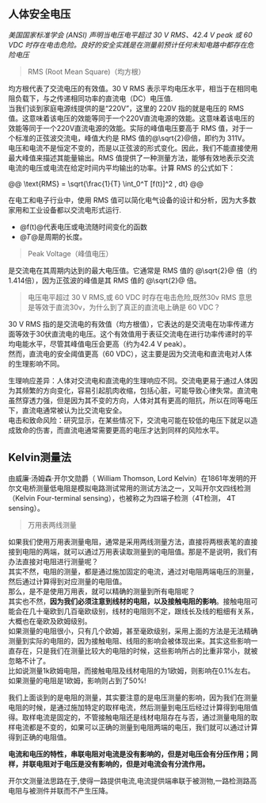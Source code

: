 
## 人体安全电压

*美国国家标准学会 (ANSI) 声明当电压电平超过 30 V RMS、42.4 V peak 或 60 VDC 时存在电击危险。良好的安全实践是在测量前预计任何未知电路中都存在危险电压*     

> RMS (Root Mean Square)（均方根）

均方根代表了交流电压的有效值。30 V RMS 表示平均电压水平，相当于在相同电阻负载下，与之传递相同功率的直流电（DC）电压值.   
当我们谈到家庭电源线提供的是“220V”，这里的 220V 指的就是电压的 RMS 值。这意味着该电压的效能等同于一个220V直流电源的效能。这意味着该电压的效能等同于一个220V直流电源的效能。实际的峰值电压要高于 RMS 值，对于一个标准的正弦波交流电，峰值大约是 RMS 值的@\sqrt{2}@倍，即约为 311V。  
电压和电流不是恒定不变的，而是以正弦波的形式变化。因此，我们不能直接使用最大峰值来描述其能量输出。RMS 值提供了一种测量方法，能够有效地表示交流电流的电压或电流在给定时间内平均输出的功率。计算 RMS 的公式如下：  

@@
\text{RMS} = \sqrt{\frac{1}{T} \int_0^T [f(t)]^2 \, dt}
@@

在电工和电子行业中，使用 RMS 值可以简化电气设备的设计和分析，因为大多数家用和工业设备都以交流电形式运行.  


* @f(t)@代表电压或电流随时间变化的函数
* @𝑇@是周期的长度。


> Peak Voltage（峰值电压）  

是交流电在其周期内达到的最大电压值。它通常是 RMS 值的 @\sqrt{2}@ 倍（约1.414倍），因为正弦波的峰值是其 RMS 值的 @\sqrt{2}@ 倍。  




> 电压电平超过 30 V RMS,或 60 VDC 时存在电击危险,既然30v RMS 意思是等效于直流30v，为什么到了真正的直流电上确是 60 VDC？

30 V RMS 指的是交流电的有效值（均方根值），它表达的是交流电在功率传递方面等效于30伏直流电的电压。这个有效值用于表征交流电在进行功率传递时的平均电能水平，尽管其峰值电压会更高（约为42.4 V peak）。  
然而，直流电的安全阈值更高（60 VDC），这主要是因为交流电和直流电对人体的生理影响不同。   

生理响应差异：人体对交流电和直流电的生理响应不同。交流电更易于通过人体因为其频繁的方向变化，容易引起肌肉收缩，包括心脏，可能导致心律失常。直流电虽然穿透力强，但是因为其不变的方向，人体对其有更高的阻抗，所以在同等电压下，直流电通常被认为比交流电安全。   
电击和致命风险：研究显示，在某些情况下，交流电可能在较低的电压下就足以造成致命的伤害，而直流电通常需要更高的电压才达到同样的风险水平。   



## Kelvin测量法  

由威廉·汤姆森·开尔文勋爵（ William Thomson, Lord Kelvin）在1861年发明的开尔文电桥测量低电阻是模拟电路测试常用的测试方法之一，又叫开尔文四线检测（Kelvin Four-terminal sensing），也被称之为四端子检测（4T检测， 4T sensing）。   

> 万用表两线测量    

如果我们使用万用表测量电阻，通常是采用两线测量方法，直接将两根表笔的直接接到电阻的两端，就可以通过万用表读取测量到的电阻值。那是不是说明，我们有办法直接对电阻进行测量呢？  
其实不然，电阻的测量，都是通过施加固定的电流，通过对电阻两端电压的测量，然后通过计算得到对应测量的电阻值。  
那么，是不是使用万用表，就可以精确的测量到所有电阻呢？  
其实也不然，**因为我们必须注意到线材的电阻，以及接触电阻的影响**。接触电阻可能会在几十毫欧到几百毫欧级别，线材的电阻则不定，跟线长及线的粗细有关系，大概也在毫欧及欧姆级别。  
如果测量的电阻很小，只有几个欧姆，甚至毫欧级别，采用上面的方法是无法精确测量到实际的电阻的，因为接触电阻、线阻的影响会被体现出来。其实这些影响一直存在，只是我们在测量比较大的电阻的时候，这些影响所占的比重非常小，就被忽略不计了。  
比如说测量1k欧姆电阻，而接触电阻及线材电阻的为1欧姆，则影响在0.1%左右。如果测量的电阻是1欧姆，影响则占到了50%!  

我们上面谈到的是电阻的测量，其实要注意的是电压测量的影响，因为我们在测量电阻的时候，是通过施加特定的取样电流，然后测量到电压后经过计算得到电阻值得。取样电流是固定的，不管接触电阻还是线材电阻存在与否，通过测量电阻的取样电流都是不变的，如果可以正确的测量到电阻两端的电压，我们就可以通过计算得到正确的电阻值。    

**电流和电压的特性，串联电阻对电流是没有影响的，但是对电压会有分压作用；同样，并联电阻对于电压是没有影响的，但是对电流会有分流作用。**   

开尔文测量法思路在于,使得一路提供电流,电流提供端串联于被测物,一路检测路高电阻与被测件并联而不产生压降。    
